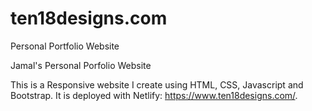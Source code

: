 # ten18designs.com
Personal Portfolio Website

Jamal's Personal Porfolio Website

This is a Responsive website I create using HTML, CSS, Javascript and Bootstrap. It is deployed with Netlify: https://www.ten18designs.com/.
